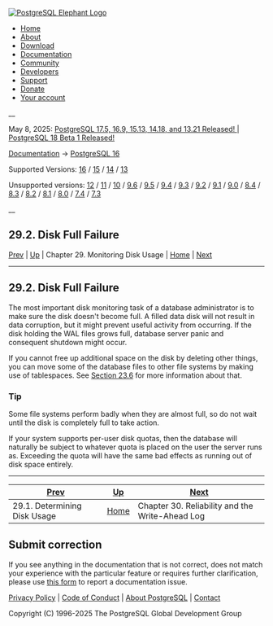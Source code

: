 [ ![PostgreSQL Elephant Logo](/media/img/about/press/elephant.png) ](/)

  * [Home](/ "Home")
  * [About](/about/ "About")
  * [Download](/download/ "Download")
  * [Documentation](/docs/ "Documentation")
  * [Community](/community/ "Community")
  * [Developers](/developer/ "Developers")
  * [Support](/support/ "Support")
  * [Donate](/about/donate/ "Donate")
  * [Your account](/account/ "Your account")

__

May 8, 2025: [ PostgreSQL 17.5, 16.9, 15.13, 14.18, and 13.21 Released! ](/about/news/postgresql-175-169-1513-1418-and-1321-released-3072/) | [ PostgreSQL 18 Beta 1 Released! ](/about/news/postgresql-18-beta-1-released-3070/)

[Documentation](/docs/ "Documentation") -> [PostgreSQL
16](/docs/16/index.html)

Supported Versions: [16](/docs/16/disk-full.html "PostgreSQL 16 - 29.2. Disk
Full Failure") / [15](/docs/15/disk-full.html "PostgreSQL 15 - 29.2. Disk Full
Failure") / [14](/docs/14/disk-full.html "PostgreSQL 14 - 29.2. Disk Full
Failure") / [13](/docs/13/disk-full.html "PostgreSQL 13 - 29.2. Disk Full
Failure")

Unsupported versions: [12](/docs/12/disk-full.html "PostgreSQL 12 - 29.2. Disk
Full Failure") / [11](/docs/11/disk-full.html "PostgreSQL 11 - 29.2. Disk Full
Failure") / [10](/docs/10/disk-full.html "PostgreSQL 10 - 29.2. Disk Full
Failure") / [9.6](/docs/9.6/disk-full.html "PostgreSQL 9.6 - 29.2. Disk Full
Failure") / [9.5](/docs/9.5/disk-full.html "PostgreSQL 9.5 - 29.2. Disk Full
Failure") / [9.4](/docs/9.4/disk-full.html "PostgreSQL 9.4 - 29.2. Disk Full
Failure") / [9.3](/docs/9.3/disk-full.html "PostgreSQL 9.3 - 29.2. Disk Full
Failure") / [9.2](/docs/9.2/disk-full.html "PostgreSQL 9.2 - 29.2. Disk Full
Failure") / [9.1](/docs/9.1/disk-full.html "PostgreSQL 9.1 - 29.2. Disk Full
Failure") / [9.0](/docs/9.0/disk-full.html "PostgreSQL 9.0 - 29.2. Disk Full
Failure") / [8.4](/docs/8.4/disk-full.html "PostgreSQL 8.4 - 29.2. Disk Full
Failure") / [8.3](/docs/8.3/disk-full.html "PostgreSQL 8.3 - 29.2. Disk Full
Failure") / [8.2](/docs/8.2/disk-full.html "PostgreSQL 8.2 - 29.2. Disk Full
Failure") / [8.1](/docs/8.1/disk-full.html "PostgreSQL 8.1 - 29.2. Disk Full
Failure") / [8.0](/docs/8.0/disk-full.html "PostgreSQL 8.0 - 29.2. Disk Full
Failure") / [7.4](/docs/7.4/disk-full.html "PostgreSQL 7.4 - 29.2. Disk Full
Failure") / [7.3](/docs/7.3/disk-full.html "PostgreSQL 7.3 - 29.2. Disk Full
Failure")

__

29.2. Disk Full Failure  
---  
[Prev](disk-usage.html "29.1. Determining Disk Usage")  | [Up](diskusage.html "Chapter 29. Monitoring Disk Usage") | Chapter 29. Monitoring Disk Usage | [Home](index.html "PostgreSQL 16.9 Documentation") |  [Next](wal.html "Chapter 30. Reliability and the Write-Ahead Log")  
  
* * *

## 29.2. Disk Full Failure #

The most important disk monitoring task of a database administrator is to make
sure the disk doesn't become full. A filled data disk will not result in data
corruption, but it might prevent useful activity from occurring. If the disk
holding the WAL files grows full, database server panic and consequent
shutdown might occur.

If you cannot free up additional space on the disk by deleting other things,
you can move some of the database files to other file systems by making use of
tablespaces. See [Section 23.6](manage-ag-tablespaces.html
"23.6. Tablespaces") for more information about that.

### Tip

Some file systems perform badly when they are almost full, so do not wait
until the disk is completely full to take action.

If your system supports per-user disk quotas, then the database will naturally
be subject to whatever quota is placed on the user the server runs as.
Exceeding the quota will have the same bad effects as running out of disk
space entirely.

* * *

[Prev](disk-usage.html "29.1. Determining Disk Usage")  | [Up](diskusage.html "Chapter 29. Monitoring Disk Usage") |  [Next](wal.html "Chapter 30. Reliability and the Write-Ahead Log")  
---|---|---  
29.1. Determining Disk Usage  | [Home](index.html "PostgreSQL 16.9 Documentation") |  Chapter 30. Reliability and the Write-Ahead Log  
  
## Submit correction

If you see anything in the documentation that is not correct, does not match
your experience with the particular feature or requires further clarification,
please use [this form](/account/comments/new/16/disk-full.html/) to report a
documentation issue.

[Privacy Policy](/about/privacypolicy) | [Code of Conduct](/about/policies/coc/) | [About PostgreSQL](/about/) | [Contact](/about/contact/)  

Copyright (C) 1996-2025 The PostgreSQL Global Development Group

